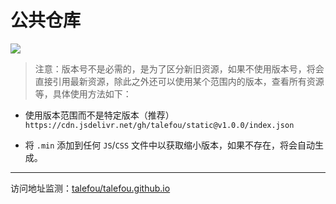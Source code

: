 # 公共仓库

[![](https://data.jsdelivr.com/v1/package/gh/talefou/static/badge)](https://www.jsdelivr.com/package/gh/talefou/static)

> 注意：版本号不是必需的，是为了区分新旧资源，如果不使用版本号，将会直接引用最新资源，除此之外还可以使用某个范围内的版本，查看所有资源等，具体使用方法如下：

- 使用版本范围而不是特定版本（推荐）
`https://cdn.jsdelivr.net/gh/talefou/static@v1.0.0/index.json`

- 将 `.min` 添加到任何 `JS`/`CSS` 文件中以获取缩小版本，如果不存在，将会自动生成。

------

访问地址监测：[talefou/talefou.github.io](https://www.jsdelivr.com/package/gh/talefou/static)
